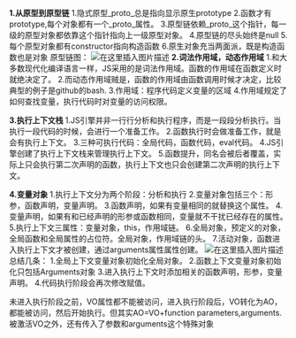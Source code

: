 **1.从原型到原型链**
  1.隐式原型_proto_总是指向显示原生prototype
  2.函数才有prototype,每个对象都有一个_proto_属性。
  3.原型链依赖_proto_这个指针，每一级的原型对象都依靠这个指针指向上一级原型对象。
  4.原型链的尽头始终是null
  5.每个原型对象都有constructor指向构造函数
  6.原生对象充当两面派，既是构造函数也是对象
  原型链图：
  ![在这里插入图片描述](https://img-blog.csdnimg.cn/2019032819254677.png?x-oss-process=image/watermark,type_ZmFuZ3poZW5naGVpdGk,shadow_10,text_aHR0cHM6Ly9ibG9nLmNzZG4ubmV0L3FxXzM3MDIxNTU0,size_16,color_FFFFFF,t_70)
**2.词法作用域，动态作用域**
1.和大多数现代化编译语言一样，JS采用的是词法作用域。函数的作用域在函数定义时就绝决定了。
2.而动态作用域贼是，函数的作用域由函数调用时候才决定，比较典型的例子是github的bash.
3.作用域：程序代码定义变量的区域
4.作用域规定了如何查找变量，执行代码时对变量的访问权限。

**3.执行上下文栈**
1.JS引擎并非一行行分析和执行程序，而是一段段分析执行。当执行一段代码的时候，会进行一个准备工作。
2.函数执行时会做准备工作，就是会有执行上下文。
3.三种可执行代码：全局代码，函数代码，eval代码。
4.JS引擎创建了执行上下文栈来管理执行上下文。
5.函数提升，同名会被后者覆盖，实际上只会执行第二次声明的函数，执行上下文也只会创建第二次声明的执行上下文。

**4.变量对象**
1.执行上下文分为两个阶段：分析和执行
2.变量对象包括三个：形参，函数声明，变量声明。
3.函数声明，如果有变量相同的就替换这个属性。
4.变量声明，如果有和已经声明的形参或函数相同，变量就不干扰已经存在的属性。
5.执行上下文三属性：变量对象，this，作用域链。
6.全局对象，预定义的对象，全局函数和全局属性的占位符。全局对象，作用域链的头。
7.活动对象，函数进入执行上下文才被创建，通过arguments属性属性创建。
![在这里插入图片描述](https://img-blog.csdnimg.cn/20190328193614878.png?x-oss-process=image/watermark,type_ZmFuZ3poZW5naGVpdGk,shadow_10,text_aHR0cHM6Ly9ibG9nLmNzZG4ubmV0L3FxXzM3MDIxNTU0,size_16,color_FFFFFF,t_70)
总结几条：
1.全局上下文变量对象初始化全局对象。
2.函数上下文变量对象初始化只包括Arguments对象
3.进入执行上下文时添加相关的函数声明，形参，变量声明。
4.代码执行阶段会再次修改赋值。

未进入执行阶段之前，VO属性都不能被访问，进入执行阶段后，VO转化为AO，都能被访问，然后开始执行。但其实AO=VO+function parameters,arguments.
被激活VO之外，还有传入了参数和arguments这个特殊对象